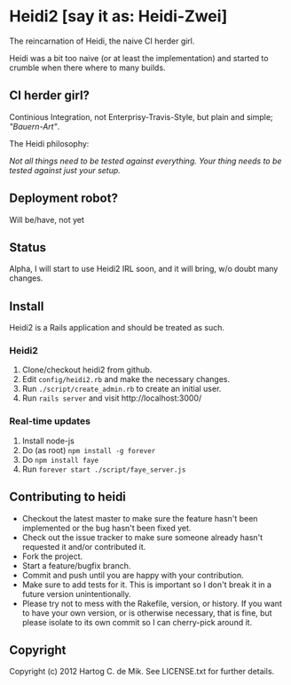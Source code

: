 # Heidi2 [say it as: Heidi-Zwei]

The reincarnation of Heidi, the naive CI herder girl.

Heidi was a bit too naive (or at least the implementation) and started to
crumble when there where to many builds.

## CI herder girl?

Continious Integration, not Enterprisy-Travis-Style, but plain and simple;
*"Bauern-Art"*.

The Heidi philosophy:

  *Not all things need to be tested against everything. Your thing needs to be
  tested against just your setup.*

## Deployment robot?

Will be/have, not yet

## Status

Alpha, I will start to use Heidi2 IRL soon, and it will bring, w/o doubt
many changes.

## Install

Heidi2 is a Rails application and should be treated as such.

### Heidi2

1. Clone/checkout heidi2 from github.
2. Edit ```config/heidi2.rb``` and make the necessary changes.
3. Run ```./script/create_admin.rb``` to create an initial user.
4. Run ```rails server``` and visit http://localhost:3000/

### Real-time updates

1. Install node-js
2. Do (as root) ```npm install -g forever```
2. Do ```npm install faye```
3. Run ```forever start ./script/faye_server.js```

## Contributing to heidi

* Checkout the latest master to make sure the feature hasn't been implemented or the bug hasn't been fixed yet.
* Check out the issue tracker to make sure someone already hasn't requested it and/or contributed it.
* Fork the project.
* Start a feature/bugfix branch.
* Commit and push until you are happy with your contribution.
* Make sure to add tests for it. This is important so I don't break it in a future version unintentionally.
* Please try not to mess with the Rakefile, version, or history. If you want to have your own version, or is otherwise necessary, that is fine, but please isolate to its own commit so I can cherry-pick around it.

## Copyright

Copyright (c) 2012 Hartog C. de Mik. See LICENSE.txt for
further details.

